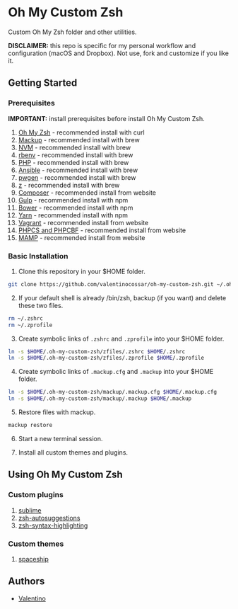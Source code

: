 Oh My Custom Zsh
================

Custom Oh My Zsh folder and other utilities.

**DISCLAIMER:** this repo is specific for my personal workflow and configuration (macOS and Dropbox). Not use, fork and customize if you like it.

## Getting Started

### Prerequisites

**IMPORTANT:** install prerequisites before install Oh My Custom Zsh.

  1. [Oh My Zsh](https://github.com/robbyrussell/oh-my-zsh) - recommended install with curl
  2. [Mackup](https://github.com/lra/mackup) - recommended install with brew
  3. [NVM](https://github.com/creationix/nvm) - recommended install with brew
  4. [rbenv](https://github.com/rbenv/rbenv) - recommended install with brew
  5. [PHP](https://php-osx.liip.ch) - recommended install with brew
  6. [Ansible](https://www.ansible.com) - recommended install with brew
  7. [pwgen](https://sourceforge.net/projects/pwgen) - recommended install with brew
  8. [z](https://github.com/rupa/z) - recommended install with brew
  9. [Composer](https://getcomposer.org) - recommended install from website
  10. [Gulp](http://gulpjs.com) - recommended install with npm
  11. [Bower](https://bower.io) - recommended install with npm
  12. [Yarn](https://yarnpkg.com) - recommended install with npm
  13. [Vagrant](https://www.vagrantup.com) - recommended install from website
  14. [PHPCS and PHPCBF](https://github.com/squizlabs/PHP_CodeSniffer) - recommended install from website
  15. [MAMP](https://www.mamp.info) - recommended install from website

### Basic Installation

  1. Clone this repository in your $HOME folder.

  ```sh
  git clone https://github.com/valentinocossar/oh-my-custom-zsh.git ~/.oh-my-custom-zsh
  ```

  2. If your default shell is already /bin/zsh, backup (if you want) and delete these two files.

  ```sh
  rm ~/.zshrc
  rm ~/.zprofile
  ```

  3. Create symbolic links of `.zshrc` and `.zprofile` into your $HOME folder.

  ```sh
  ln -s $HOME/.oh-my-custom-zsh/zfiles/.zshrc $HOME/.zshrc
  ln -s $HOME/.oh-my-custom-zsh/zfiles/.zprofile $HOME/.zprofile
  ```

  4. Create symbolic links of `.mackup.cfg` and `.mackup` into your $HOME folder.

  ```sh
  ln -s $HOME/.oh-my-custom-zsh/mackup/.mackup.cfg $HOME/.mackup.cfg
  ln -s $HOME/.oh-my-custom-zsh/mackup/.mackup $HOME/.mackup
  ```

  5. Restore files with mackup.

  ```sh
  mackup restore
  ```

  6. Start a new terminal session.

  7. Install all custom themes and plugins.

## Using Oh My Custom Zsh

### Custom plugins

  1. [sublime](https://github.com/valentinocossar/sublime)
  2. [zsh-autosuggestions](https://github.com/zsh-users/zsh-autosuggestions)
  3. [zsh-syntax-highlighting](https://github.com/zsh-users/zsh-syntax-highlighting)

### Custom themes

  1. [spaceship](https://github.com/denysdovhan/spaceship-zsh-theme)

## Authors

  - [Valentino](https://github.com/valentinocossar)

